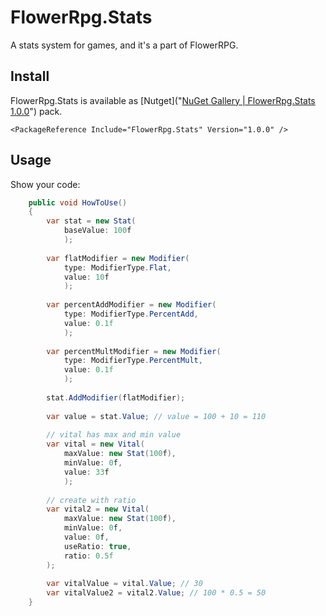 # FlowerRpg.Stats

A stats system for games, and it's a part of FlowerRPG.

## Install

FlowerRpg.Stats is available as [Nutget]("[NuGet Gallery | FlowerRpg.Stats 1.0.0](https://www.nuget.org/packages/FlowerRpg.Stats/)") pack.

```
<PackageReference Include="FlowerRpg.Stats" Version="1.0.0" />
```

## Usage

Show your code:

```csharp
    public void HowToUse()
    {
        var stat = new Stat(
            baseValue: 100f
            );
        
        var flatModifier = new Modifier(
            type: ModifierType.Flat,
            value: 10f
            );
        
        var percentAddModifier = new Modifier(
            type: ModifierType.PercentAdd,
            value: 0.1f
            );
        
        var percentMultModifier = new Modifier(
            type: ModifierType.PercentMult,
            value: 0.1f
            );
        
        stat.AddModifier(flatModifier);
        
        var value = stat.Value; // value = 100 + 10 = 110
        
        // vital has max and min value
        var vital = new Vital(
            maxValue: new Stat(100f),
            minValue: 0f,
            value: 33f
            );
        
        // create with ratio
        var vital2 = new Vital(
            maxValue: new Stat(100f),
            minValue: 0f,
            value: 0f,
            useRatio: true,
            ratio: 0.5f
        );
        
        var vitalValue = vital.Value; // 30
        var vitalValue2 = vital2.Value; // 100 * 0.5 = 50
    }
```
